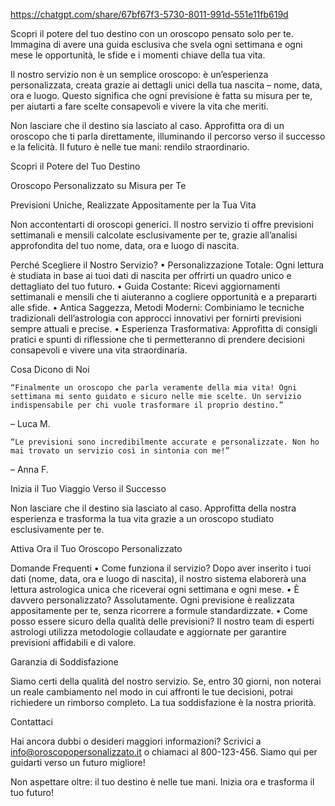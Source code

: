 https://chatgpt.com/share/67bf67f3-5730-8011-991d-551e11fb619d


Scopri il potere del tuo destino con un oroscopo pensato solo per te. Immagina di avere una guida esclusiva che svela ogni settimana e ogni mese le opportunità, le sfide e i momenti chiave della tua vita.

Il nostro servizio non è un semplice oroscopo: è un’esperienza personalizzata, creata grazie ai dettagli unici della tua nascita – nome, data, ora e luogo. Questo significa che ogni previsione è fatta su misura per te, per aiutarti a fare scelte consapevoli e vivere la vita che meriti.

Non lasciare che il destino sia lasciato al caso. Approfitta ora di un oroscopo che ti parla direttamente, illuminando il percorso verso il successo e la felicità. Il futuro è nelle tue mani: rendilo straordinario.

Scopri il Potere del Tuo Destino

Oroscopo Personalizzato su Misura per Te

Previsioni Uniche, Realizzate Appositamente per la Tua Vita

Non accontentarti di oroscopi generici. Il nostro servizio ti offre previsioni settimanali e mensili calcolate esclusivamente per te, grazie all’analisi approfondita del tuo nome, data, ora e luogo di nascita.

Perché Scegliere il Nostro Servizio?
	•	Personalizzazione Totale: Ogni lettura è studiata in base ai tuoi dati di nascita per offrirti un quadro unico e dettagliato del tuo futuro.
	•	Guida Costante: Ricevi aggiornamenti settimanali e mensili che ti aiuteranno a cogliere opportunità e a prepararti alle sfide.
	•	Antica Saggezza, Metodi Moderni: Combiniamo le tecniche tradizionali dell’astrologia con approcci innovativi per fornirti previsioni sempre attuali e precise.
	•	Esperienza Trasformativa: Approfitta di consigli pratici e spunti di riflessione che ti permetteranno di prendere decisioni consapevoli e vivere una vita straordinaria.

Cosa Dicono di Noi

	“Finalmente un oroscopo che parla veramente della mia vita! Ogni settimana mi sento guidato e sicuro nelle mie scelte. Un servizio indispensabile per chi vuole trasformare il proprio destino.”
– Luca M.

	“Le previsioni sono incredibilmente accurate e personalizzate. Non ho mai trovato un servizio così in sintonia con me!”
– Anna F.

Inizia il Tuo Viaggio Verso il Successo

Non lasciare che il destino sia lasciato al caso. Approfitta della nostra esperienza e trasforma la tua vita grazie a un oroscopo studiato esclusivamente per te.

Attiva Ora il Tuo Oroscopo Personalizzato

Domande Frequenti
	•	Come funziona il servizio?
Dopo aver inserito i tuoi dati (nome, data, ora e luogo di nascita), il nostro sistema elaborerà una lettura astrologica unica che riceverai ogni settimana e ogni mese.
	•	È davvero personalizzato?
Assolutamente. Ogni previsione è realizzata appositamente per te, senza ricorrere a formule standardizzate.
	•	Come posso essere sicuro della qualità delle previsioni?
Il nostro team di esperti astrologi utilizza metodologie collaudate e aggiornate per garantire previsioni affidabili e di valore.

Garanzia di Soddisfazione

Siamo certi della qualità del nostro servizio. Se, entro 30 giorni, non noterai un reale cambiamento nel modo in cui affronti le tue decisioni, potrai richiedere un rimborso completo. La tua soddisfazione è la nostra priorità.

Contattaci

Hai ancora dubbi o desideri maggiori informazioni?
Scrivici a info@oroscopopersonalizzato.it o chiamaci al 800-123-456.
Siamo qui per guidarti verso un futuro migliore!

Non aspettare oltre: il tuo destino è nelle tue mani.
Inizia ora e trasforma il tuo futuro!